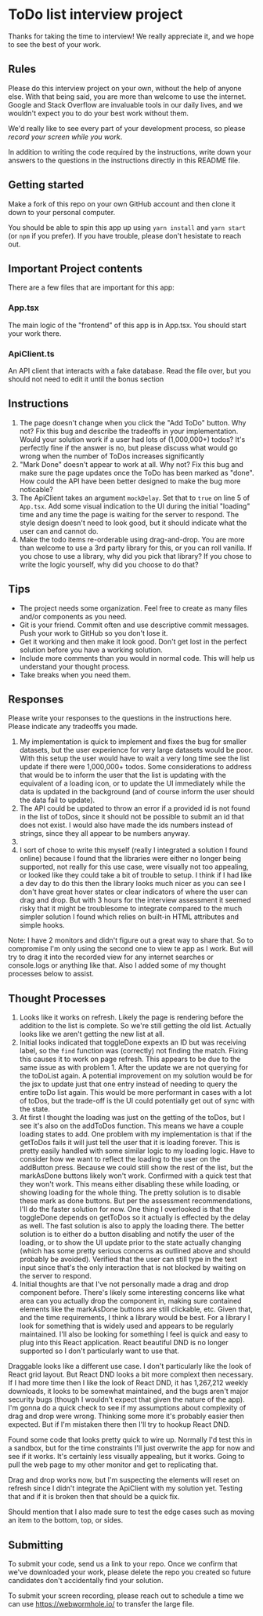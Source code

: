 # ToDo list interview project

Thanks for taking the time to interview! We really appreciate it, and we hope to see the best of your work.

## Rules

Please do this interview project on your own, without the help of anyone else.
With that being said, you are more than welcome to use the internet.
Google and Stack Overflow are invaluable tools in our daily lives, and we wouldn't expect you to do your best work without them.

We'd really like to see every part of your development process, so please _record your screen while you work_.

In addition to writing the code required by the instructions, write down your answers to the questions in the instructions directly in this README file.

## Getting started

Make a fork of this repo on your own GitHub account and then clone it down to your personal computer.

You should be able to spin this app up using `yarn install` and `yarn start` (or `npm` if you prefer).
If you have trouble, please don't hesistate to reach out.

## Important Project contents

There are a few files that are important for this app:

### App.tsx

The main logic of the "frontend" of this app is in App.tsx. You should start your work there.

### ApiClient.ts

An API client that interacts with a fake database. Read the file over, but you should not need to edit it until the bonus section

## Instructions

1. The page doesn't change when you click the "Add ToDo" button. Why not?
   Fix this bug and describe the tradeoffs in your implementation. Would your solution work if a user had lots of (1,000,000+) todos?
   It's perfectly fine if the answer is no, but please discuss what would go wrong when the number of ToDos increases significantly
2. "Mark Done" doesn't appear to work at all. Why not?
   Fix this bug and make sure the page updates once the ToDo has been marked as "done".
   How could the API have been better designed to make the bug more noticable?
3. The ApiClient takes an argument `mockDelay`. Set that to `true` on line 5 of `App.tsx`.
   Add some visual indication to the UI during the initial "loading" time and any time the page is waiting for the server to respond.
   The style design doesn't need to look good, but it should indicate what the user can and cannot do.
4. Make the todo items re-orderable using drag-and-drop. You are more than welcome to use a 3rd party library for this, or you can roll vanilla.
   If you chose to use a library, why did you pick that library? If you chose to write the logic yourself, why did you choose to do that?

## Tips

- The project needs some organization. Feel free to create as many files and/or components as you need.
- Git is your friend. Commit often and use descriptive commit messages. Push your work to GitHub so you don't lose it.
- Get it working and then make it look good. Don't get lost in the perfect solution before you have a working solution.
- Include more comments than you would in normal code. This will help us understand your thought process.
- Take breaks when you need them.

## Responses

Please write your responses to the questions in the instructions here. Please indicate any tradeoffs you made.

1. My implementation is quick to implement and fixes the bug for smaller datasets, but the user experience for very large datasets would be poor. With this setup the user would have to wait a very long time see the list update if there were 1,000,000+ todos. Some considerations to address that would be to inform the user that the list is updating with the equivalent of a loading icon, or to update the UI immediately while the data is updated in the background (and of course inform the user should the data fail to update).
2. The API could be updated to throw an error if a provided id is not found in the list of toDos, since it should not be possible to submit an id that does not exist. I would also have made the ids numbers instead of strings, since they all appear to be numbers anyway.
3.
4. I sort of chose to write this myself (really I integrated a solution I found online) because I found that the libraries were either no longer being supported, not really for this use case, were visually not too appealing, or looked like they could take a bit of trouble to setup. I think if I had like a dev day to do this then the library looks much nicer as you can see I don't have great hover states or clear indicators of where the user can drag and drop. But with 3 hours for the interview assessment it seemed risky that it might be troublesome to integrate compared to the much simpler solution I found which relies on built-in HTML attributes and simple hooks.

Note: I have 2 monitors and didn't figure out a great way to share that. So to compromise I'm only using the second one to view te app as I work. But will try to drag it into the recorded view for any internet searches or console.logs or anything like that. Also I added some of my thought processes below to assist.

## Thought Processes

1. Looks like it works on refresh. Likely the page is rendering before the addition to the list is complete. So we're still getting the old list. Actually looks like we aren't getting the new list at all.
2. Initial looks indicated that toggleDone expexts an ID but was receiving label, so the `find` function was (correctly) not finding the match. Fixing this causes it to work on page refresh. This appears to be due to the same issue as with problem 1. After the update we are not querying for the toDoList again. A potential improvement on my solution would be for the jsx to update just that one entry instead of needing to query the entire toDo list again. This would be more performant in cases with a lot of toDos, but the trade-off is the UI could potentially get out of sync with the state.
3. At first I thought the loading was just on the getting of the toDos, but I see it's also on the addToDos function. This means we have a couple loading states to add. One problem with my implementation is that if the getToDos fails it will just tell the user that it is loading forever. This is pretty easily handled with some similar logic to my loading logic. Have to consider how we want to reflect the loading to the user on the addButton press. Because we could still show the rest of the list, but the markAsDone buttons likely won't work. Confirmed with a quick test that they won't work. This means either disabling these while loading, or showing loading for the whole thing. The pretty solution is to disable these mark as done buttons. But per the assessment recommendations, I'll do the faster solution for now. One thing I overlooked is that the toggleDone depends on getToDos so it actually is effected by the delay as well. The fast solution is also to apply the loading there. The better solution is to either do a button disabling and notify the user of the loading, or to show the UI update prior to the state actually changing (which has some pretty serious concerns as outlined above and should probably be avoided). Verified that the user can still type in the text input since that's the only interaction that is not blocked by waiting on the server to respond.
4. Initial thoughts are that I've not personally made a drag and drop component before. There's likely some interesting concerns like what area can you actually drop the component in, making sure contained elements like the markAsDone buttons are still clickable, etc. Given that, and the time requirements, I think a library would be best. For a library I look for something that is widely used and appears to be regularly maintained. I'll also be looking for something I feel is quick and easy to plug into this React application. React beautiful DND is no longer supported so I don't particularly want to use that. 

Draggable looks like a different use case. I don't particularly like the look of React grid layout. But React DND looks a bit more complext then necessary. If I had more time then I like the look of React DND, it has 1,267,212 weekly downloads, it looks to be somewhat maintained, and the bugs aren't major security bugs (though I wouldn't expect that given the nature of the app). I'm gonna do a quick check to see if my assumptions about complexity of drag and drop were wrong. Thinking some more it's probably easier then expected. But if I'm mistaken there then I'll try to hookup React DND.

Found some code that looks pretty quick to wire up. Normally I'd test this in a sandbox, but for the time constraints I'll just overwrite the app for now and see if it works. It's certainly less visually appealing, but it works. Going to pull the web page to my other monitor and get to replicating that.

Drag and drop works now, but I'm suspecting the elements will reset on refresh since I didn't integrate the ApiClient with my solution yet. Testing that and if it is broken then that should be a quick fix.

Should mention that I also made sure to test the edge cases such as moving an item to the bottom, top, or sides.

## Submitting

To submit your code, send us a link to your repo.
Once we confirm that we've downloaded your work, please delete the repo you created so future candidates don't accidentally find your solution.

To submit your screen recording, please reach out to schedule a time we can use https://webwormhole.io/ to transfer the large file.
